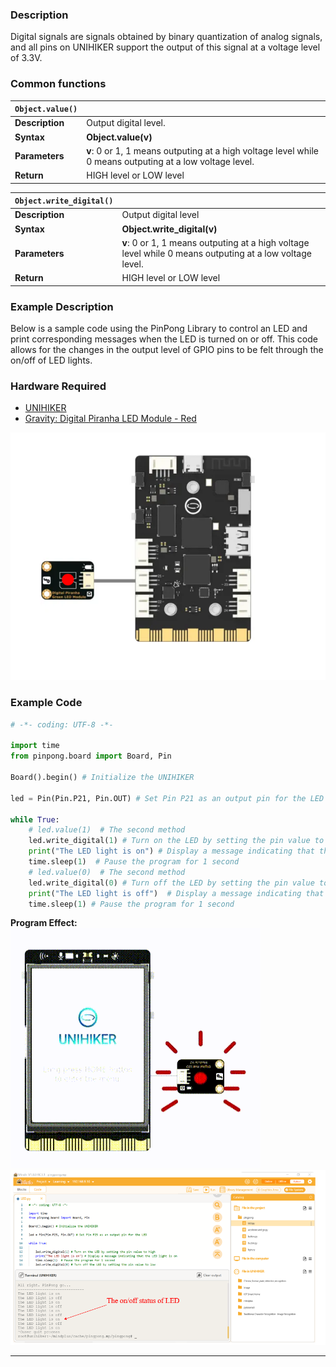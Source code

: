 ### **Description**
Digital signals are signals obtained by binary quantization of analog signals, and all pins on UNIHIKER support the output of this signal at a voltage level of 3.3V.
### **Common functions**
| `Object.value()`    |                            |
| :--------------     | :--------------------      |
| **Description**     | Output digital level.      |  
| **Syntax**          | **Object.value(v)**        |  
| **Parameters**      | **v**: 0 or 1, 1 means outputing at a high voltage level while 0 means outputing at a low voltage level.   |  
| **Return**          | HIGH level or LOW level    |  


| `Object.write_digital()`    |                       |
| :--------------     | :--------------------      |
| **Description**     | Output digital level       |  
| **Syntax**          | **Object.write_digital(v)**   |  
| **Parameters**      | **v**: 0 or 1, 1 means outputing at a high voltage level while 0 means outputing at a low voltage level.   |  
| **Return**          | HIGH level or LOW level    |  



### **Example Description**
Below is a sample code using the PinPong Library to control an LED and print corresponding messages when the LED is turned on or off. This code allows for the changes in the output level of GPIO pins to be felt through the on/off of LED lights.
### **Hardware Required**

- [UNIHIKER](https://www.dfrobot.com/product-2691.html)
- [Gravity: Digital Piranha LED Module - Red](https://www.dfrobot.com/product-471.html)

![image.png](img/1_Digital_Output_GPIO_/1723018223112-121c4963-d384-4146-b17d-2687f7f23e60.png)
### **Example Code**
```python
# -*- coding: UTF-8 -*-

import time
from pinpong.board import Board, Pin

Board().begin() # Initialize the UNIHIKER

led = Pin(Pin.P21, Pin.OUT) # Set Pin P21 as an output pin for the LED

while True:
    # led.value(1)  # The second method
    led.write_digital(1) # Turn on the LED by setting the pin value to high
    print("The LED light is on") # Display a message indicating that the LED light is on 
    time.sleep(1)  # Pause the program for 1 second
    # led.value(0)  # The second method
    led.write_digital(0) # Turn off the LED by setting the pin value to low
    print("The LED light is off")  # Display a message indicating that the LED light is off
    time.sleep(1) # Pause the program for 1 second
```
**Program Effect:**
![20240805_154353[00h00m00s-00h00m05s].gif](img/1_Digital_Output_GPIO_/1722843885000-ab87e462-fbf8-41c3-ad2d-afeee0e974a2.gif)
![image.png](img/1_Digital_Output_GPIO_/1722825395989-dcda8b3a-c08b-4eee-ab6f-1a971144b844.png)


---
